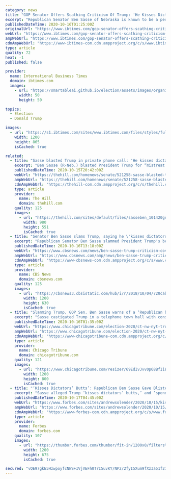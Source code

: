 ```yaml
---
category: news
title: "GOP Senator Offers Scathing Criticism Of Trump: 'He Kisses Dictators' Butts'"
excerpt: "Republican Senator Ben Sasse of Nebraska is known to be a periodic critic of the President. In 2016, he notably announced that he was neither campaigning nor voting for Trump."
publishedDateTime: 2020-10-16T01:25:00Z
originalUrl: "https://www.ibtimes.com/gop-senator-offers-scathing-criticism-trump-he-kisses-dictators-butts-3062887"
webUrl: "https://www.ibtimes.com/gop-senator-offers-scathing-criticism-trump-he-kisses-dictators-butts-3062887"
ampWebUrl: "https://www.ibtimes.com/gop-senator-offers-scathing-criticism-trump-he-kisses-dictators-butts-3062887?amp=1"
cdnAmpWebUrl: "https://www-ibtimes-com.cdn.ampproject.org/c/s/www.ibtimes.com/gop-senator-offers-scathing-criticism-trump-he-kisses-dictators-butts-3062887?amp=1"
type: article
quality: 72
heat: -1
published: false

provider:
  name: International Business Times
  domain: ibtimes.com
  images:
    - url: "https://smartableai.github.io/election/assets/images/organizations/ibtimes.com-50x50.jpg"
      width: 50
      height: 50

topics:
  - Election
  - Donald Trump

images:
  - url: "https://s1.ibtimes.com/sites/www.ibtimes.com/files/styles/full/public/2016/05/14/ben-sasse.jpg"
    width: 1200
    height: 865
    isCached: true

related:
  - title: "Sasse blasted Trump in private phone call: 'He kisses dictators' butts'"
    excerpt: "Ben Sasse (R-Neb.) blasted President Trump for “mistreat [ing] women,” “kiss [ing] dictators’ butts” and mocking evangelicals in private in a recording obtained by the Washington Examiner. In what appears to be a private call with constituents,"
    publishedDateTime: 2020-10-15T20:42:00Z
    webUrl: "https://thehill.com/homenews/senate/521258-sasse-blasted-trump-in-private-phone-call-he-kisses-dictators-butts"
    ampWebUrl: "https://thehill.com/homenews/senate/521258-sasse-blasted-trump-in-private-phone-call-he-kisses-dictators-butts?amp"
    cdnAmpWebUrl: "https://thehill-com.cdn.ampproject.org/c/s/thehill.com/homenews/senate/521258-sasse-blasted-trump-in-private-phone-call-he-kisses-dictators-butts?amp"
    type: article
    provider:
      name: The Hill
      domain: thehill.com
    quality: 125
    images:
      - url: "https://thehill.com/sites/default/files/sasseben_101420gn_lead.jpg"
        width: 980
        height: 551
        isCached: true
  - title: "Senator Ben Sasse slams Trump, saying he \"kisses dictators' butts\""
    excerpt: "Republican Senator Ben Sasse slammed President Trump's behavior in a town hall with constituents this week, saying that he \"kisses dictators' butts,\" mishandled the coronavirus pandemic and spends \"like a drunken sailor."
    publishedDateTime: 2020-10-16T13:18:00Z
    webUrl: "https://www.cbsnews.com/news/ben-sasse-trump-criticism-covid-19-response-dictators/?ftag=CNM-00-10aab7e"
    ampWebUrl: "https://www.cbsnews.com/amp/news/ben-sasse-trump-criticism-covid-19-response-dictators/"
    cdnAmpWebUrl: "https://www-cbsnews-com.cdn.ampproject.org/c/s/www.cbsnews.com/amp/news/ben-sasse-trump-criticism-covid-19-response-dictators/"
    type: article
    provider:
      name: CBS News
      domain: cbsnews.com
    quality: 125
    images:
      - url: "https://cbsnews3.cbsistatic.com/hub/i/r/2018/10/04/720cabb1-b437-40ca-94ec-bedc381d040c/thumbnail/1200x630/e39773bdb1367071270db1159c91b30e/rts236fi.jpg"
        width: 1200
        height: 630
        isCached: true
  - title: "Slamming Trump, GOP Sen. Ben Sasse warns of a ‘Republican bloodbath’ in Senate"
    excerpt: "Sasse castigated Trump in a telephone town hall with constituents, accusing the president of bungling the response to the coronavirus pandemic and cozying up to dictators and white supremacists."
    publishedDateTime: 2020-10-16T01:35:00Z
    webUrl: "https://www.chicagotribune.com/election-2020/ct-nw-nyt-trump-sasse-gop-senate-20201016-4pstdkau2rgyhpdc7izzk6cyqm-story.html"
    ampWebUrl: "https://www.chicagotribune.com/election-2020/ct-nw-nyt-trump-sasse-gop-senate-20201016-4pstdkau2rgyhpdc7izzk6cyqm-story.html?outputType=amp"
    cdnAmpWebUrl: "https://www-chicagotribune-com.cdn.ampproject.org/c/s/www.chicagotribune.com/election-2020/ct-nw-nyt-trump-sasse-gop-senate-20201016-4pstdkau2rgyhpdc7izzk6cyqm-story.html?outputType=amp"
    type: article
    provider:
      name: Chicago Tribune
      domain: chicagotribune.com
    quality: 121
    images:
      - url: "https://www.chicagotribune.com/resizer/69EdIvJvv0p68BfIiEb0dllEucw=/1200x0/top/cloudfront-us-east-1.images.arcpublishing.com/tronc/SRLLBLLK2BXASG7PRYHQ5FUA7I.jpg"
        width: 1200
        height: 800
        isCached: true
  - title: "‘Kisses Dictators’ Butts’: Republican Ben Sasse Gave Blistering Condemnation Of Trump In Audio Of Town Hall"
    excerpt: "Sasse alleged Trump ‘kisses dictators’ butts,’ and ‘spends like a drunken sailor,’ also taking aim at his coronavirus response and treatment of women and evangelicals."
    publishedDateTime: 2020-10-17T04:45:00Z
    webUrl: "https://www.forbes.com/sites/andrewsolender/2020/10/15/kisses-dictators-butts-republican-ben-sasse-gave-blistering-condemnation-of-trump-in-audio-of-town-hall/"
    ampWebUrl: "https://www.forbes.com/sites/andrewsolender/2020/10/15/kisses-dictators-butts-republican-ben-sasse-gave-blistering-condemnation-of-trump-in-audio-of-town-hall/amp/"
    cdnAmpWebUrl: "https://www-forbes-com.cdn.ampproject.org/c/s/www.forbes.com/sites/andrewsolender/2020/10/15/kisses-dictators-butts-republican-ben-sasse-gave-blistering-condemnation-of-trump-in-audio-of-town-hall/amp/"
    type: article
    provider:
      name: Forbes
      domain: forbes.com
    quality: 107
    images:
      - url: "https://thumbor.forbes.com/thumbor/fit-in/1200x0/filters%3Aformat%28jpg%29/https%3A%2F%2Fspecials-images.forbesimg.com%2Fimageserve%2F5f88afd614c5ee8ae2c98a12%2F0x0.jpg%3FcropX1%3D0%26cropX2%3D5143%26cropY1%3D0%26cropY2%3D2893"
        width: 1200
        height: 675
        isCached: true

secured: "vQE97gkE5HzwpoyfcNWS+IVjVEFh0TrI5uvKY/NP2/2fyI5Xum9fXz3a51f2ipihTIIz3zRbf/msdlwhHFFdu2yqCW26FHr1HXmYdJcCUGIE77/Vk0ba9b9c0d/jyR6lOtlE3EFYcdWPt9MdLScAUg207YNSPzin5icG5X112zTiLPa3kZ6j8z7H5kCbGkDabQivfyGMvWWJjTxLF62TVQUdcmgSTR81QOolx7HvO0hgM50I8/ydMndok/ODDVWmqYgQhGN04B4OuMPU2gCwjKdzT+amOtxktEZDUi+2lFUu6ITp7/8ut1FE1GBNxD42Gli83tNrRkq4mbYWIrs3bI9MMfrfk+3GVH1guH3Vvoc=;X4eSexL+Usr9SirHgDH/QA=="
---
```


